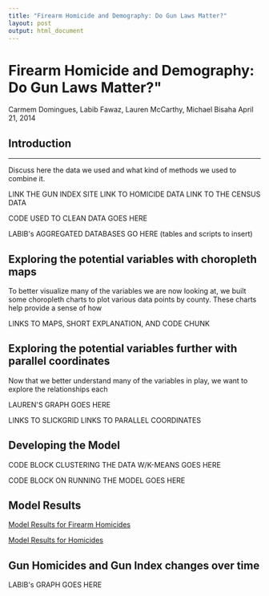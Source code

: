 ```yaml
---
title: "Firearm Homicide and Demography: Do Gun Laws Matter?"
layout: post
output: html_document
---
```


# Firearm Homicide and Demography: Do Gun Laws Matter?"
Carmem Domingues, Labib Fawaz, Lauren McCarthy, Michael Bisaha
April 21, 2014

## Introduction
***

Discuss here the data we used and what kind of methods we used to combine it.

LINK THE GUN INDEX SITE
LINK TO HOMICIDE DATA
LINK TO THE CENSUS DATA

CODE USED TO CLEAN DATA GOES HERE

LABIB's AGGREGATED DATABASES GO HERE (tables and scripts to insert)


## Exploring the potential variables with choropleth maps

To better visualize many of the variables we are now looking at, we built some choropleth charts to plot various data points by county. These charts help provide a sense of how 


LINKS TO MAPS, SHORT EXPLANATION, AND CODE CHUNK

## Exploring the potential variables further with parallel coordinates

Now that we better understand many of the variables in play, we want to explore the relationships each 

LAUREN'S GRAPH GOES HERE

LINKS TO SLICKGRID
LINKS TO PARALLEL COORDINATES

## Developing the Model

CODE BLOCK CLUSTERING THE DATA W/K-MEANS GOES HERE


CODE BLOCK ON RUNNING THE MODEL GOES HERE


## Model Results

[Model Results for Firearm Homicides](http://htmlpreview.github.com/?https://github.com/carmem/edav_final_project/blob/master/D3/gun_homicides.html)

[Model Results for Homicides](http://htmlpreview.github.com/?https://github.com/carmem/edav_final_project/blob/master/D3/homicides.html)




## Gun Homicides and Gun Index changes over time

LABIB's GRAPH GOES HERE



